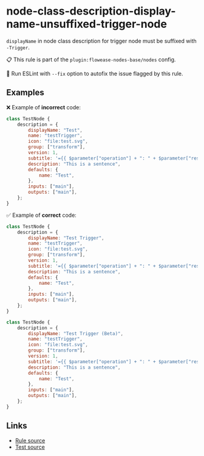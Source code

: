 [//]: # "File generated from a template. Do not edit this file directly."

# node-class-description-display-name-unsuffixed-trigger-node

`displayName` in node class description for trigger node must be suffixed with `-Trigger`.

📋 This rule is part of the `plugin:flowease-nodes-base/nodes` config.

🔧 Run ESLint with `--fix` option to autofix the issue flagged by this rule.

## Examples

❌ Example of **incorrect** code:

```js
class TestNode {
	description = {
		displayName: "Test",
		name: "testTrigger",
		icon: "file:test.svg",
		group: ["transform"],
		version: 1,
		subtitle: '={{ $parameter["operation"] + ": " + $parameter["resource"] }}',
		description: "This is a sentence",
		defaults: {
			name: "Test",
		},
		inputs: ["main"],
		outputs: ["main"],
	};
}
```

✅ Example of **correct** code:

```js
class TestNode {
	description = {
		displayName: "Test Trigger",
		name: "testTrigger",
		icon: "file:test.svg",
		group: ["transform"],
		version: 1,
		subtitle: '={{ $parameter["operation"] + ": " + $parameter["resource"] }}',
		description: "This is a sentence",
		defaults: {
			name: "Test",
		},
		inputs: ["main"],
		outputs: ["main"],
	};
}

class TestNode {
	description = {
		displayName: "Test Trigger (Beta)",
		name: "testTrigger",
		icon: "file:test.svg",
		group: ["transform"],
		version: 1,
		subtitle: '={{ $parameter["operation"] + ": " + $parameter["resource"] }}',
		description: "This is a sentence",
		defaults: {
			name: "Test",
		},
		inputs: ["main"],
		outputs: ["main"],
	};
}
```

## Links

- [Rule source](../../lib/rules/node-class-description-display-name-unsuffixed-trigger-node.ts)
- [Test source](../../tests/node-class-description-display-name-unsuffixed-trigger-node.test.ts)
